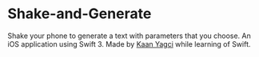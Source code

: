 # Shake-and-Generate

Shake your phone to generate a text with parameters that you choose.
An iOS application using Swift 3.
Made by [Kaan Yagci]('http://www.kaanyagci.com') while learning of Swift.
